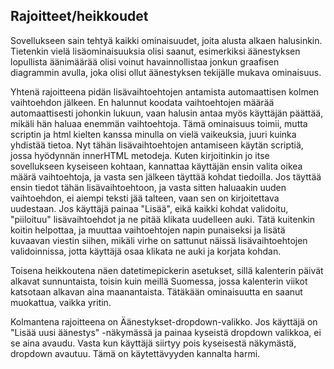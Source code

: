 ## Rajoitteet/heikkoudet

Sovellukseen sain tehtyä kaikki ominaisuudet, joita alusta alkaen halusinkin. Tietenkin vielä lisäominaisuuksia olisi saanut, 
esimerkiksi äänestyksen lopullista äänimäärää olisi voinut havainnollistaa jonkun graafisen diagrammin avulla, joka olisi ollut
äänestyksen tekijälle mukava ominaisuus.

Yhtenä rajoitteena pidän lisävaihtoehtojen antamista automaattisen kolmen vaihtoehdon jälkeen. En halunnut koodata vaihtoehtojen
määrää automaattisesti johonkin lukuun, vaan halusin antaa myös käyttäjän päättää, mikäli hän haluaa enemmän vaihtoehtoja.
Tämä ominaisuus toimii, mutta scriptin ja html kielten kanssa minulla on vielä vaikeuksia, juuri kuinka yhdistää tietoa. Nyt tähän lisävaihtoehtojen antamiseen käytän scriptiä, jossa
hyödynnän innerHTML metodeja. Kuten kirjoitinkin jo itse sovellukseen kyseiseen kohtaan, kannattaa käyttäjän ensin
valita oikea määrä vaihtoehtoja, ja vasta sen jälkeen täyttää kohdat tiedoilla. Jos täyttää ensin tiedot tähän lisävaihtoehtoon,
ja vasta sitten haluaakin uuden vaihtoehdon, ei aiempi teksti jää talteen, vaan sen on kirjoitettava uudestaan.
Jos käyttäjä painaa "Lisää", eikä kaikki kohdat validoitu, "piiloituu" lisävaihtoehdot ja ne pitää klikata uudelleen auki. Tätä kuitenkin
koitin helpottaa, ja muuttaa vaihtoehtojen napin punaiseksi ja lisätä kuvaavan viestin siihen, mikäli virhe on sattunut näissä lisävaihtoehtojen
validoinnissa, jotta käyttäjä osaa klikata ne auki ja korjata kohdan.

Toisena heikkoutena näen datetimepickerin asetukset, sillä kalenterin päivät alkavat sunnuntaista, toisin kuin meillä Suomessa, jossa kalenterin viikot katsotaan alkavan aina maanantaista. Tätäkään ominaisuutta en saanut muokattua, vaikka yritin.

Kolmantena rajoitteena on Äänestykset-dropdown-valikko. Jos käyttäjä on "Lisää uusi äänestys" -näkymässä ja painaa kyseistä dropdown valikkoa, ei se aina avaudu. Vasta kun käyttäjä siirtyy pois kyseisestä näkymästä, dropdown avautuu. Tämä on käytettävyyden kannalta harmi.



